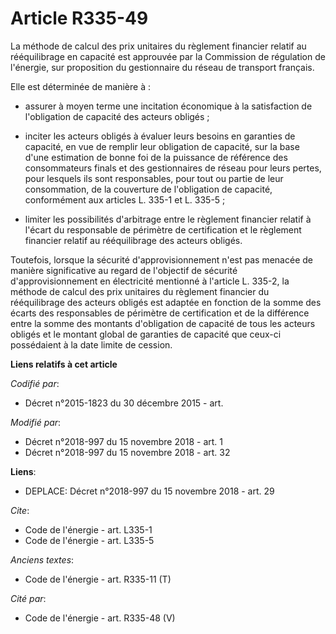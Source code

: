 # Article R335-49

La méthode de calcul des prix unitaires du règlement financier relatif au rééquilibrage en capacité est approuvée par la
Commission de régulation de l'énergie, sur proposition du gestionnaire du réseau de transport français. 

Elle est déterminée de manière à :

- assurer à moyen terme une incitation économique à la satisfaction de l'obligation de capacité des acteurs obligés ;

- inciter les acteurs obligés à évaluer leurs besoins en garanties de capacité, en vue de remplir leur obligation de
capacité, sur la base d'une estimation de bonne foi de la puissance de référence des consommateurs finals et des
gestionnaires de réseau pour leurs pertes, pour lesquels ils sont responsables, pour tout ou partie de leur consommation, de
la couverture de l'obligation de capacité, conformément aux articles L. 335-1 et L. 335-5 ;

- limiter les possibilités d'arbitrage entre le règlement financier relatif à l'écart du responsable de périmètre de
certification et le règlement financier relatif au rééquilibrage des acteurs obligés. 

Toutefois, lorsque la sécurité d'approvisionnement n'est pas menacée de manière significative au regard de l'objectif de
sécurité d'approvisionnement en électricité mentionné à l'article L. 335-2, la méthode de calcul des prix unitaires du
règlement financier du rééquilibrage des acteurs obligés est adaptée en fonction de la somme des écarts des responsables de
périmètre de certification et de la différence entre la somme des montants d'obligation de capacité de tous les acteurs
obligés et le montant global de garanties de capacité que ceux-ci possédaient à la date limite de cession.

**Liens relatifs à cet article**

_Codifié par_:

  - Décret n°2015-1823 du 30 décembre 2015 - art.

_Modifié par_:

  - Décret n°2018-997 du 15 novembre 2018 - art. 1
  - Décret n°2018-997 du 15 novembre 2018 - art. 32

**Liens**:

  - DEPLACE: Décret n°2018-997 du 15 novembre 2018 - art. 29

_Cite_:

  - Code de l'énergie - art. L335-1
  - Code de l'énergie - art. L335-5

_Anciens textes_:

  - Code de l'énergie - art. R335-11 (T)

_Cité par_:

  - Code de l'énergie - art. R335-48 (V)
